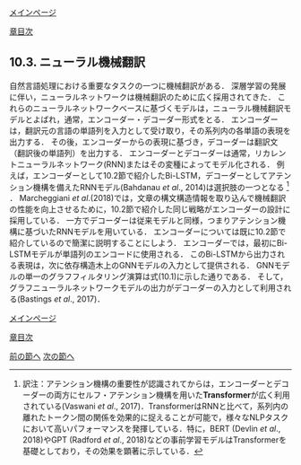 [メインページ](../../index.markdown)

[章目次](./chap10.md)
## 10.3. ニューラル機械翻訳

自然言語処理における重要なタスクの一つに機械翻訳がある． 深層学習の発展に伴い，ニューラルネットワークは機械翻訳のために広く採用されてきた． これらのニューラルネットワークベースに基づくモデルは，ニューラル機械翻訳モデルとよばれ，通常，エンコーダー・デコーダー形式をとる． エンコーダーは，翻訳元の言語の単語列を入力として受け取り，その系列内の各単語の表現を出力する． その後，エンコーダーからの表現に基づき，デコーダーは翻訳文（翻訳後の単語列）を出力する． エンコーダーとデコーダーは通常，リカレントニューラルネットワーク(RNN)またはその変種によってモデル化される． 例えば，エンコーダーとして10.2節で紹介したBi-LSTM，デコーダーとしてアテンション機構を備えたRNNモデル(Bahdanau *et al*., 2014)は選択肢の一つとなる
[^3]
． Marcheggiani *et al*.(2018)では，文章の構文構造情報を取り込んで機械翻訳の性能を向上させるために，10.2節で紹介した同じ戦略がエンコーダーの設計に採用している． 一方でデコーダーは従来モデルと同様，つまりアテンション機構に基づいたRNNモデルを用いている． エンコーダーについては既に10.2節で紹介しているので簡潔に説明することにしよう． エンコーダーでは，最初にBi-LSTMモデルが単語列のエンコードに使用される． このBi-LSTMから出力される表現は，次に依存構造木上のGNNモデルの入力として提供される． GNNモデルの単一のグラフフィルタリング演算は式(10.1)に示した通りである． そして，グラフニューラルネットワークモデルの出力がデコーダーの入力として利用される(Bastings *et al*., 2017)．


[メインページ](../../index.markdown)

[章目次](./chap10.md)

[前の節へ](./subsection_02.md) [次の節へ](./subsection_04.md)

[^3]: 訳注：アテンション機構の重要性が認識されてからは，エンコーダーとデコーダーの両方にセルフ・アテンション機構を用いた**Transformer**が広く利用されている(Vaswani *et al*., 2017)．TransformerはRNNと比べて，系列内の離れたトークン間の関係を効果的に捉えることが可能で，様々なNLPタスクにおいて高いパフォーマンスを発揮している．特に，BERT (Devlin *et al*., 2018)やGPT (Radford *et al*., 2018)などの事前学習モデルはTransformerを基礎としており，その効果を顕著に示している．
